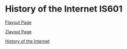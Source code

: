# History of the Internet IS601


[Flayout Page](http://inthist.eastus.azurecontainer.io/flayout.html)

[Zlayout Page](http://inthist.eastus.azurecontainer.io/zlayout.html)

[History of the Internet](http://IntHist.eastus.azurecontainer.io)